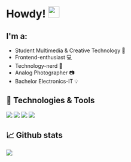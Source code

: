 # Howdy! <img src="https://raw.githubusercontent.com/MartinHeinz/MartinHeinz/master/wave.gif" width="30px">

## I'm a:
- Student Multimedia & Creative Technology :school:
- Frontend-enthusiast :computer:
- Technology-nerd :electric_plug:
- Analog Photographer :camera:
- Bachelor Electronics-IT :bulb:

## 🧰 Technologies & Tools

![](https://img.shields.io/badge/OS-Windows%2011-informational?style=flat&logo=Windows%2011&logoColor=white&color=2bbc8a)
![](https://img.shields.io/badge/IDE-VS%20Code-informational?style=flat&logo=Visual%20Studio%20Code&logoColor=white&color=2bbc8a)
![](https://img.shields.io/badge/Favourite%20Framework-Next.js-informational?style=flat&logo=Next.js&logoColor=white&color=2bbc8a)
![](https://img.shields.io/badge/Favourite%20Language-Typescript-informational?style=flat&logo=TypeScript&logoColor=white&color=2bbc8a)


## 📈 Github stats

<img src="https://github-readme-stats.vercel.app/api/top-langs/?username=finnjanssens&theme=tokyonight&layout=compact" />
